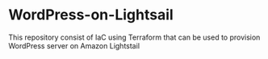 # WordPress-on-Lightsail

This repository consist of IaC using Terraform that can be used to provision WordPress server on Amazon Lightstail
